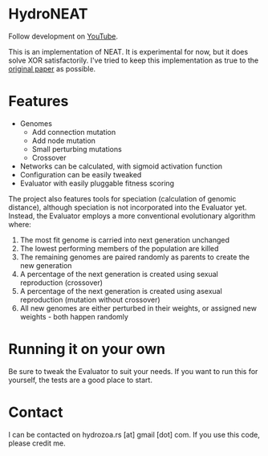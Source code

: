 # HydroNEAT
Follow development on [YouTube](https://www.youtube.com/channel/UCQ3I9UG_zvcQOs6tTPyyz_A).

This is an implementation of NEAT. It is experimental for now, but it does solve XOR satisfactorily. I've tried to keep this implementation as true to the [original paper](http://nn.cs.utexas.edu/downloads/papers/stanley.ec02.pdf) as possible.

# Features
* Genomes
  * Add connection mutation
  * Add node mutation
  * Small perturbing mutations
  * Crossover
* Networks can be calculated, with sigmoid activation function
* Configuration can be easily tweaked
* Evaluator with easily pluggable fitness scoring

The project also features tools for speciation (calculation of genomic distance), although speciation is not incorporated into the Evaluator yet. Instead, the Evaluator employs a more conventional evolutionary algorithm where:
1. The most fit genome is carried into next generation unchanged
1. The lowest performing members of the population are killed
1. The remaining genomes are paired randomly as parents to create the new generation
  1. A percentage of the next generation is created using sexual reproduction (crossover)
  1. A percentage of the next generation is created using asexual reproduction (mutation without crossover)
  1. All new genomes are either perturbed in their weights, or assigned new weights - both happen randomly
  
# Running it on your own
Be sure to tweak the Evaluator to suit your needs. If you want to run this for yourself, the tests are a good place to start.

# Contact
I can be contacted on hydrozoa.rs [at] gmail [dot] com. If you use this code, please credit me.
